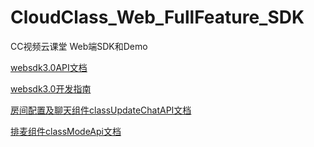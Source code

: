# CloudClass_Web_FullFeature_SDK
CC视频云课堂 Web端SDK和Demo

[websdk3.0API文档](https://github.com/CCVideo/CloudClass_Web_FullFeature_SDK/wiki/websdk3.0API%E6%96%87%E6%A1%A3)

[websdk3.0开发指南](https://github.com/CCVideo/CloudClass_Web_FullFeature_SDK/wiki/websdk3.0%E5%BC%80%E5%8F%91%E6%8C%87%E5%8D%97)

[房间配置及聊天组件classUpdateChatAPI文档](https://github.com/CCVideo/CloudClass_Web_FullFeature_SDK/wiki/%E6%88%BF%E9%97%B4%E9%85%8D%E7%BD%AE%E5%8F%8A%E8%81%8A%E5%A4%A9%E7%BB%84%E4%BB%B6classUpdateChatAPI%E6%96%87%E6%A1%A3)

[排麦组件classModeApi文档](https://github.com/CCVideo/CloudClass_Web_FullFeature_SDK/wiki/%E6%8E%92%E9%BA%A6%E7%BB%84%E4%BB%B6classModeApi%E6%96%87%E6%A1%A3)
